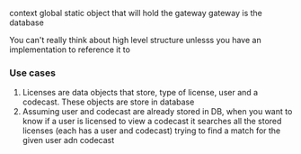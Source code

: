 context global static object that will hold the gateway
gateway is the database

You can't really think about high level structure unlesss you have an implementation to reference it to

### Use cases
1. Licenses are data objects that store, type of license, user and a codecast. These objects are store in database
1. Assuming user and codecast are already stored in DB, when you want to know if a user is licensed to view a codecast it searches all the stored licenses (each has a user and codecast) trying to find a match for the given user adn codecast